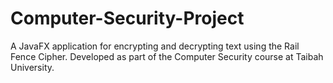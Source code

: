 # Computer-Security-Project
A JavaFX application for encrypting and decrypting text using the Rail Fence Cipher. Developed as part of the Computer Security course at Taibah University.
